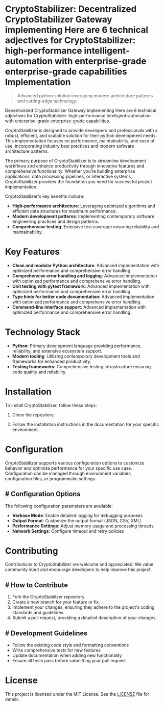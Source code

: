 <!-- fallback_CryptoStabilizer_20251021171529_17915 -->

# CryptoStabilizer: Decentralized CryptoStabilizer Gateway implementing Here are 6 technical adjectives for CryptoStabilizer: high-performance intelligent-automation with enterprise-grade enterprise-grade capabilities Implementation
> Advanced python solution leveraging modern architecture patterns and cutting-edge technology.

Decentralized CryptoStabilizer Gateway implementing Here are 6 technical adjectives for CryptoStabilizer: high-performance intelligent-automation with enterprise-grade enterprise-grade capabilities.

CryptoStabilizer is designed to provide developers and professionals with a robust, efficient, and scalable solution for their python development needs. This implementation focuses on performance, maintainability, and ease of use, incorporating industry best practices and modern software architecture patterns.

The primary purpose of CryptoStabilizer is to streamline development workflows and enhance productivity through innovative features and comprehensive functionality. Whether you're building enterprise applications, data processing pipelines, or interactive systems, CryptoStabilizer provides the foundation you need for successful project implementation.

CryptoStabilizer's key benefits include:

* **High-performance architecture**: Leveraging optimized algorithms and efficient data structures for maximum performance.
* **Modern development patterns**: Implementing contemporary software engineering practices and design patterns.
* **Comprehensive testing**: Extensive test coverage ensuring reliability and maintainability.

# Key Features

* **Clean and modular Python architecture**: Advanced implementation with optimized performance and comprehensive error handling.
* **Comprehensive error handling and logging**: Advanced implementation with optimized performance and comprehensive error handling.
* **Unit testing with pytest framework**: Advanced implementation with optimized performance and comprehensive error handling.
* **Type hints for better code documentation**: Advanced implementation with optimized performance and comprehensive error handling.
* **Command-line interface support**: Advanced implementation with optimized performance and comprehensive error handling.

# Technology Stack

* **Python**: Primary development language providing performance, reliability, and extensive ecosystem support.
* **Modern tooling**: Utilizing contemporary development tools and frameworks for enhanced productivity.
* **Testing frameworks**: Comprehensive testing infrastructure ensuring code quality and reliability.

# Installation

To install CryptoStabilizer, follow these steps:

1. Clone the repository:


2. Follow the installation instructions in the documentation for your specific environment.

# Configuration

CryptoStabilizer supports various configuration options to customize behavior and optimize performance for your specific use case. Configuration can be managed through environment variables, configuration files, or programmatic settings.

## # Configuration Options

The following configuration parameters are available:

* **Verbose Mode**: Enable detailed logging for debugging purposes
* **Output Format**: Customize the output format (JSON, CSV, XML)
* **Performance Settings**: Adjust memory usage and processing threads
* **Network Settings**: Configure timeout and retry policies

# Contributing

Contributions to CryptoStabilizer are welcome and appreciated! We value community input and encourage developers to help improve this project.

## # How to Contribute

1. Fork the CryptoStabilizer repository.
2. Create a new branch for your feature or fix.
3. Implement your changes, ensuring they adhere to the project's coding standards and guidelines.
4. Submit a pull request, providing a detailed description of your changes.

## # Development Guidelines

* Follow the existing code style and formatting conventions
* Write comprehensive tests for new features
* Update documentation when adding new functionality
* Ensure all tests pass before submitting your pull request

# License

This project is licensed under the MIT License. See the [LICENSE](https://github.com/Hantan1080/CryptoStabilizer/blob/main/LICENSE) file for details.
